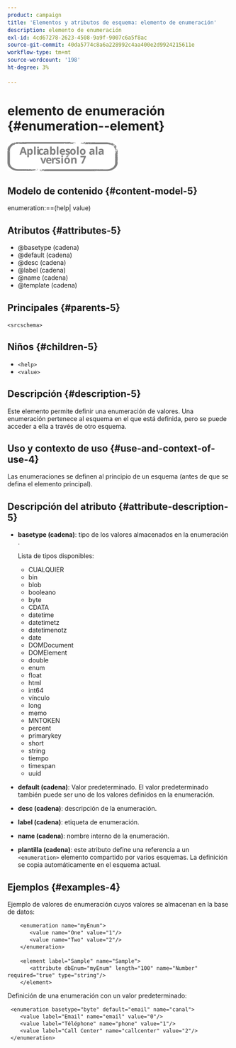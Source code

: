 ```yaml
---
product: campaign
title: 'Elementos y atributos de esquema: elemento de enumeración'
description: elemento de enumeración
exl-id: 4cd67278-2623-4508-9a9f-9007c6a5f8ac
source-git-commit: 40da5774c8a6a228992c4aa400e2d9924215611e
workflow-type: tm+mt
source-wordcount: '198'
ht-degree: 3%

---
```


# elemento de enumeración {#enumeration--element}

![](../../../assets/v7-only.svg)

## Modelo de contenido {#content-model-5}

enumeration:==(help| value)

## Atributos {#attributes-5}

* @basetype (cadena)
* @default (cadena)
* @desc (cadena)
* @label (cadena)
* @name (cadena)
* @template (cadena)

## Principales {#parents-5}

`<srcschema>`

## Niños {#children-5}

* `<help>`
* `<value>`

## Descripción {#description-5}

Este elemento permite definir una enumeración de valores. Una enumeración pertenece al esquema en el que está definida, pero se puede acceder a ella a través de otro esquema.

## Uso y contexto de uso {#use-and-context-of-use-4}

Las enumeraciones se definen al principio de un esquema (antes de que se defina el elemento principal).

## Descripción del atributo {#attribute-description-5}

* **basetype (cadena)**: tipo de los valores almacenados en la enumeración .

   Lista de tipos disponibles:

   * CUALQUIER
   * bin
   * blob
   * booleano
   * byte
   * CDATA
   * datetime
   * datetimetz
   * datetimenotz
   * date
   * DOMDocument
   * DOMElement
   * double
   * enum
   * float
   * html
   * int64
   * vínculo
   * long
   * memo
   * MNTOKEN
   * percent
   * primarykey
   * short
   * string
   * tiempo
   * timespan
   * uuid

* **default (cadena)**: Valor predeterminado. El valor predeterminado también puede ser uno de los valores definidos en la enumeración.
* **desc (cadena)**: descripción de la enumeración.
* **label (cadena)**: etiqueta de enumeración.
* **name (cadena)**: nombre interno de la enumeración.
* **plantilla (cadena)**: este atributo define una referencia a un `<enumeration>` elemento compartido por varios esquemas. La definición se copia automáticamente en el esquema actual.

## Ejemplos {#examples-4}

Ejemplo de valores de enumeración cuyos valores se almacenan en la base de datos:

```
    <enumeration name="myEnum">
       <value name="One" value="1"/>
       <value name="Two" value="2"/>
    </enumeration>

    <element label="Sample" name="Sample">
       <attribute dbEnum="myEnum" length="100" name="Number" required="true" type="string"/>
    </element>
```

Definición de una enumeración con un valor predeterminado:

```
 <enumeration basetype="byte" default="email" name="canal">
    <value label="Email" name="email" value="0"/> 
    <value label="Téléphone" name="phone" value="1"/>
    <value label="Call Center" name="callcenter" value="2"/>
 </enumeration>
```
